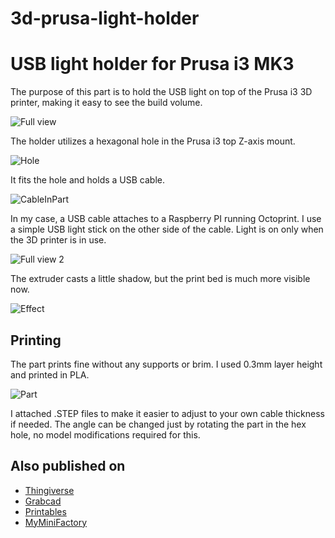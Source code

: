 # 3d-prusa-light-holder
USB light holder for Prusa i3 MK3
==

The purpose of this part is to hold the USB light on top of the Prusa i3 3D printer, making it easy to see the build volume.

![Full view](/img/FullView1.jpg)


The holder utilizes a hexagonal hole in the Prusa i3 top Z-axis mount.

![Hole](/img/HexHole.jpg)

It fits the hole and holds a USB cable.

![CableInPart](/img/CableInPart.jpg)


In my case, a USB cable attaches to a Raspberry PI running Octoprint. I use a simple USB light stick on the other side of the cable. Light is on only when the 3D printer is in use.

![Full view 2](/img/FullView2.jpg)

The extruder casts a little shadow, but the print bed is much more visible now.

![Effect](/img/Effect.jpg)


Printing
--
The part prints fine without any supports or brim. I used 0.3mm layer height and printed in PLA.

![Part](/img/Part.jpg)

I attached .STEP files to make it easier to adjust to your own cable thickness if needed. The angle can be changed just by rotating the part in the hex hole, no model modifications required for this.

Also published on
--
* [Thingiverse](https://www.thingiverse.com/thing:5641377)
* [Grabcad](https://grabcad.com/library/prusa-i3-light-holder-1)
* [Printables](https://www.printables.com/model/320510-prusa-i3-light-holder)
* [MyMiniFactory](https://www.myminifactory.com/object/3d-print-prusa-i3-light-holder-257316)

